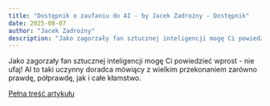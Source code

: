 ```yaml
---
title: "Dostępnik o zaufaniu do AI - by Jacek Zadrożny - Dostępnik"
date: 2025-08-07
author: "Jacek Zadrożny"
description: "Jako zagorzały fan sztucznej inteligencji mogę Ci powiedzieć wprost - nie ufaj! AI to taki uczynny doradca mówiący z wielkim przekonaniem zarówno prawdę, półprawdę, jak i całe kłamstwo."
---
```


Jako zagorzały fan sztucznej inteligencji mogę Ci powiedzieć wprost - nie ufaj! AI to taki uczynny doradca mówiący z wielkim przekonaniem zarówno prawdę, półprawdę, jak i całe kłamstwo.

[Pełna treść artykułu](https://dostepnik.substack.com/p/dostepnik-o-zaufaniu-do-ai)
